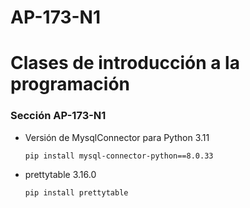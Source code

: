 # AP-173-N1

<h1>Clases de introducción a la programación</1>

<h3>Sección AP-173-N1</h3>

<ul>
<li>Versión de MysqlConnector para Python 3.11
<p><code>pip install mysql-connector-python==8.0.33</code></p></li>
<li>prettytable 3.16.0
<p><code>pip install prettytable</code></p></li>
</ul>